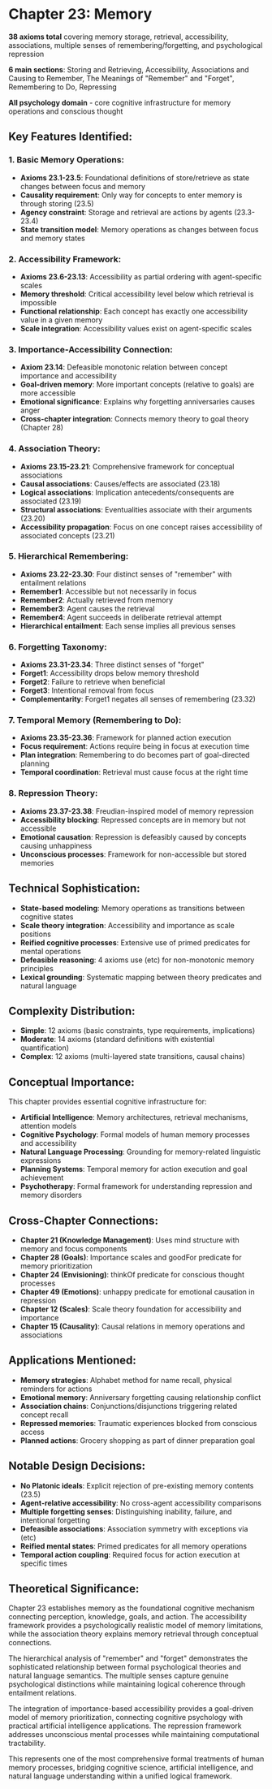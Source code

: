 # Chapter 23: Memory

**38 axioms total** covering memory storage, retrieval, accessibility, associations, multiple senses of remembering/forgetting, and psychological repression

**6 main sections**: Storing and Retrieving, Accessibility, Associations and Causing to Remember, The Meanings of "Remember" and "Forget", Remembering to Do, Repressing

**All psychology domain** - core cognitive infrastructure for memory operations and conscious thought

## Key Features Identified:

### 1. **Basic Memory Operations**:
- **Axioms 23.1-23.5**: Foundational definitions of store/retrieve as state changes between focus and memory
- **Causality requirement**: Only way for concepts to enter memory is through storing (23.5)
- **Agency constraint**: Storage and retrieval are actions by agents (23.3-23.4)
- **State transition model**: Memory operations as changes between focus and memory states

### 2. **Accessibility Framework**:
- **Axioms 23.6-23.13**: Accessibility as partial ordering with agent-specific scales
- **Memory threshold**: Critical accessibility level below which retrieval is impossible
- **Functional relationship**: Each concept has exactly one accessibility value in a given memory
- **Scale integration**: Accessibility values exist on agent-specific scales

### 3. **Importance-Accessibility Connection**:
- **Axiom 23.14**: Defeasible monotonic relation between concept importance and accessibility
- **Goal-driven memory**: More important concepts (relative to goals) are more accessible
- **Emotional significance**: Explains why forgetting anniversaries causes anger
- **Cross-chapter integration**: Connects memory theory to goal theory (Chapter 28)

### 4. **Association Theory**:
- **Axioms 23.15-23.21**: Comprehensive framework for conceptual associations
- **Causal associations**: Causes/effects are associated (23.18)
- **Logical associations**: Implication antecedents/consequents are associated (23.19)  
- **Structural associations**: Eventualities associate with their arguments (23.20)
- **Accessibility propagation**: Focus on one concept raises accessibility of associated concepts (23.21)

### 5. **Hierarchical Remembering**:
- **Axioms 23.22-23.30**: Four distinct senses of "remember" with entailment relations
- **Remember1**: Accessible but not necessarily in focus
- **Remember2**: Actually retrieved from memory
- **Remember3**: Agent causes the retrieval
- **Remember4**: Agent succeeds in deliberate retrieval attempt
- **Hierarchical entailment**: Each sense implies all previous senses

### 6. **Forgetting Taxonomy**:
- **Axioms 23.31-23.34**: Three distinct senses of "forget"
- **Forget1**: Accessibility drops below memory threshold
- **Forget2**: Failure to retrieve when beneficial
- **Forget3**: Intentional removal from focus
- **Complementarity**: Forget1 negates all senses of remembering (23.32)

### 7. **Temporal Memory (Remembering to Do)**:
- **Axioms 23.35-23.36**: Framework for planned action execution
- **Focus requirement**: Actions require being in focus at execution time
- **Plan integration**: Remembering to do becomes part of goal-directed planning
- **Temporal coordination**: Retrieval must cause focus at the right time

### 8. **Repression Theory**:
- **Axioms 23.37-23.38**: Freudian-inspired model of memory repression
- **Accessibility blocking**: Repressed concepts are in memory but not accessible
- **Emotional causation**: Repression is defeasibly caused by concepts causing unhappiness
- **Unconscious processes**: Framework for non-accessible but stored memories

## Technical Sophistication:

- **State-based modeling**: Memory operations as transitions between cognitive states
- **Scale theory integration**: Accessibility and importance as scale positions
- **Reified cognitive processes**: Extensive use of primed predicates for mental operations
- **Defeasible reasoning**: 4 axioms use (etc) for non-monotonic memory principles
- **Lexical grounding**: Systematic mapping between theory predicates and natural language

## Complexity Distribution:
- **Simple**: 12 axioms (basic constraints, type requirements, implications)
- **Moderate**: 14 axioms (standard definitions with existential quantification)
- **Complex**: 12 axioms (multi-layered state transitions, causal chains)

## Conceptual Importance:

This chapter provides essential cognitive infrastructure for:
- **Artificial Intelligence**: Memory architectures, retrieval mechanisms, attention models
- **Cognitive Psychology**: Formal models of human memory processes and accessibility
- **Natural Language Processing**: Grounding for memory-related linguistic expressions
- **Planning Systems**: Temporal memory for action execution and goal achievement
- **Psychotherapy**: Formal framework for understanding repression and memory disorders

## Cross-Chapter Connections:
- **Chapter 21 (Knowledge Management)**: Uses mind structure with memory and focus components
- **Chapter 28 (Goals)**: Importance scales and goodFor predicate for memory prioritization  
- **Chapter 24 (Envisioning)**: thinkOf predicate for conscious thought processes
- **Chapter 49 (Emotions)**: unhappy predicate for emotional causation in repression
- **Chapter 12 (Scales)**: Scale theory foundation for accessibility and importance
- **Chapter 15 (Causality)**: Causal relations in memory operations and associations

## Applications Mentioned:
- **Memory strategies**: Alphabet method for name recall, physical reminders for actions
- **Emotional memory**: Anniversary forgetting causing relationship conflict
- **Association chains**: Conjunctions/disjunctions triggering related concept recall
- **Repressed memories**: Traumatic experiences blocked from conscious access
- **Planned actions**: Grocery shopping as part of dinner preparation goal

## Notable Design Decisions:
- **No Platonic ideals**: Explicit rejection of pre-existing memory contents (23.5)
- **Agent-relative accessibility**: No cross-agent accessibility comparisons
- **Multiple forgetting senses**: Distinguishing inability, failure, and intentional forgetting
- **Defeasible associations**: Association symmetry with exceptions via (etc)
- **Reified mental states**: Primed predicates for all memory operations
- **Temporal action coupling**: Required focus for action execution at specific times

## Theoretical Significance:

Chapter 23 establishes memory as the foundational cognitive mechanism connecting perception, knowledge, goals, and action. The accessibility framework provides a psychologically realistic model of memory limitations, while the association theory explains memory retrieval through conceptual connections.

The hierarchical analysis of "remember" and "forget" demonstrates the sophisticated relationship between formal psychological theories and natural language semantics. The multiple senses capture genuine psychological distinctions while maintaining logical coherence through entailment relations.

The integration of importance-based accessibility provides a goal-driven model of memory prioritization, connecting cognitive psychology with practical artificial intelligence applications. The repression framework addresses unconscious mental processes while maintaining computational tractability.

This represents one of the most comprehensive formal treatments of human memory processes, bridging cognitive science, artificial intelligence, and natural language understanding within a unified logical framework.
